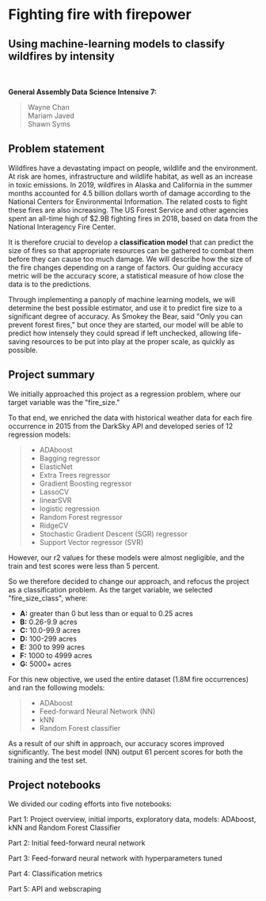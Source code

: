# Fighting fire with firepower
## Using machine-learning models to classify wildfires by intensity
<br>
<br>
<strong>General Assembly Data Science Intensive 7:</strong><br>

> Wayne Chan <br>
> Mariam Javed <br>
> Shawn Syms 

<a name="problem-statement"></a>
## Problem statement

Wildfires have a devastating impact on people, wildlife and the environment. At risk are homes, infrastructure and  wildlife habitat, as well as an increase in toxic emissions. In 2019, wildfires in Alaska and California in the summer months accounted for 4.5 billion dollars worth of damage according to the National Centers for Environmental Information. The related costs to fight these fires are also increasing. The US Forest Service and other agencies spent an all-time high of \$2.9B fighting fires in 2018, based on data from the National Interagency Fire Center.

It is therefore crucial to develop a **classification model** that can predict the size of fires so that appropriate resources can be gathered to combat them before they can cause too much damage. We will describe how the size of the fire changes depending on a range of factors. Our guiding accuracy metric will be the accuracy score, a statistical measure of how close the data is to the predictions. 

Through implementing a panoply of machine learning models, we will determine the best possible estimator, and use it to predict fire size to a significant degree of accuracy. As Smokey the Bear, said "Only you can prevent forest fires," but once they are started, our model will be able to predict how intensely they could spread if left unchecked, allowing life-saving resources to be put into play at the proper scale, as quickly as possible.



## Project summary

We initially approached this project as a regression problem, where our target variable was the "fire_size." 

To that end, we enriched the data with historical weather data for each fire occurrence in 2015 from the DarkSky API and developed series of 12 regression models: 


> - ADAboost
> - Bagging regressor
> - ElasticNet
> - Extra Trees regressor
> - Gradient Boosting regressor 
> - LassoCV
> - linearSVR  
> - logistic regression
> - Random Forest regressor
> - RidgeCV
> - Stochastic Gradient Descent (SGR) regressor
> - Support Vector regressor (SVR)


However, our r2 values for these models were almost negligible, and the train and test scores were less than 5 percent.

So we therefore decided to change our approach, and refocus the project as a classification problem. As the target variable, we selected "fire_size_class", where:

 - <strong>A:</strong> greater than 0 but less than or equal to 0.25 acres
 - <strong>B:</strong> 0.26-9.9 acres
 - <strong>C:</strong> 10.0-99.9 acres
 - <strong>D:</strong> 100-299 acres 
 - <strong>E:</strong> 300 to 999 acres
 - <strong>F:</strong> 1000 to 4999 acres 
 - <strong>G:</strong> 5000+ acres

For this new objective, we used the entire dataset (1.8M fire occurrences) and ran the following models:

> - ADAboost
> - Feed-forward Neural Network (NN)
> - kNN
> - Random Forest classifier

As a result of our shift in approach, our accuracy scores improved significantly. The best model (NN) output 61 percent scores for both the training and the test set.



## Project notebooks

We divided our coding efforts into five notebooks:

Part 1: Project overview, initial imports, exploratory data, models: ADAboost, kNN and Random Forest Classifier 

Part 2: Initial feed-forward neural network

Part 3: Feed-forward neural network with hyperparameters tuned

Part 4: Classification metrics

Part 5: API and webscraping